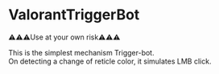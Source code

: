 # ValorantTriggerBot
⚠⚠⚠Use at your own risk⚠⚠⚠<br>

This is the simplest mechanism Trigger-bot.<br>
On detecting a change of reticle color, it simulates LMB click. 